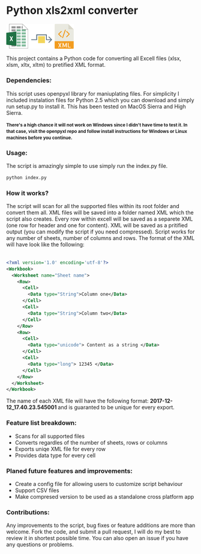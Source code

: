 # Python xls2xml converter

<img src="logo.png" width="180">

This project contains a Python code for converting all Excell files (xlsx, xlsm, xltx, xltm) to pretified XML format. 

### Dependencies:
This script uses openpyxl library for maniuplating files. For simplicity I included instalation files for Python 2.5 which you can download and simply run setup.py to install it. This has been tested on MacOS Sierra and High Sierra. <br>


<b> <small> There's a high chance it will not work on Windows since I didn't have time to test it. In that case, visit the openpyxl repo and follow install instructions for Windows or Linux machines before you continue. </small> </b> 

### Usage:

The script is amazingly simple to use simply run the index.py file.

```python
python index.py	
```

### How it works? 
The script will scan for all the supported files within its root folder and convert them all. XML files will be saved into a folder named XML which the script also creates. Every row within excell will be saved as a separete XML (one row for header and one for content). XML will be saved as a pritified output (you can modify the script if you need compressed). Script works for any number of sheets, number of columns and rows. The format of the XML will have look like the following: 

```xml

<?xml version='1.0' encoding='utf-8'?>
<Workbook>
  <Worksheet name="Sheet name">
    <Row>
      <Cell>
        <Data type="String">Column one</Data>
      </Cell>
      <Cell>
        <Data type="String">Column two</Data>
      </Cell>
    </Row>
    <Row>
      <Cell>
        <Data type="unicode"> Content as a string </Data>
      </Cell>
      <Cell>
        <Data type="long"> 12345 </Data>
      </Cell>
    </Row>
  </Worksheet>
</Workbook>

```
The name of each XML file will have the following format: <b> 2017-12-12_17.40.23.545001 </b>
and is guaranted to be unique for every export. 

### Feature list breakdown:

 * Scans for all supported files 
 * Converts regardles of the number of sheets, rows or columns 
 * Exports uniqe XML file for every row 
 * Provides data type for every cell 


### Planed future features and improvements:   

 * Create a config file for allowing users to customize script behaviour  
 * Support CSV files  
 * Make compresed version to be used as a standalone cross platform app 


### Contributions:

Any improvements to the script, bug fixes or feature additions are more than welcome. Fork the code, and submit a pull request, I will do my best to review it in shortest possible time. You can also open an issue if you have any questions or problems. 

